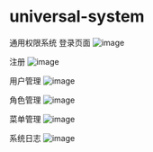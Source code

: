 # universal-system
通用权限系统
登录页面
![image](https://github.com/Captain11014/universal-system/assets/94176964/3594cb8b-bca4-4c76-84c3-ea2c27c3c108)

注册
![image](https://github.com/Captain11014/universal-system/assets/94176964/ad18b674-e0ee-438c-86c2-f2023c063e42)

用户管理
![image](https://github.com/Captain11014/universal-system/assets/94176964/80787d42-d4cd-46b3-8f35-ecb7d8a88517)

角色管理
![image](https://github.com/Captain11014/universal-system/assets/94176964/058d79b3-4159-4e37-9570-1ce4a525a396)

菜单管理
![image](https://github.com/Captain11014/universal-system/assets/94176964/4da8daf4-ad5b-424f-98d7-b120e2c13e38)

系统日志
![image](https://github.com/Captain11014/universal-system/assets/94176964/8c03a818-acc7-4368-a2c4-2a199e90f04c)
